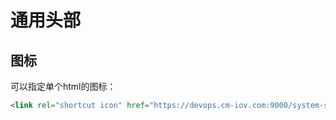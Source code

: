 # 通用头部

## 图标

可以指定单个html的图标：

``` html
<link rel="shortcut icon" href="https://devops.cm-iov.com:9000/system-static/img/favicon.png" />
```